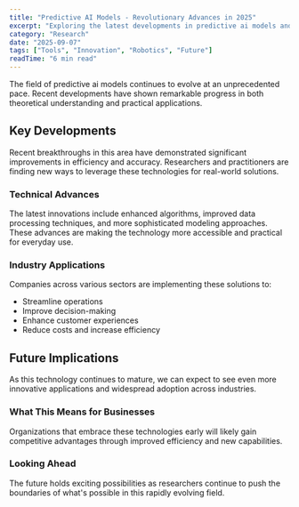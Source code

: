 ```yaml
---
title: "Predictive AI Models - Revolutionary Advances in 2025"
excerpt: "Exploring the latest developments in predictive ai models and their implications for the future of artificial intelligence and automation."
category: "Research"
date: "2025-09-07"
tags: ["Tools", "Innovation", "Robotics", "Future"]
readTime: "6 min read"
---
```


The field of predictive ai models continues to evolve at an unprecedented pace. Recent developments have shown remarkable progress in both theoretical understanding and practical applications.

## Key Developments

Recent breakthroughs in this area have demonstrated significant improvements in efficiency and accuracy. Researchers and practitioners are finding new ways to leverage these technologies for real-world solutions.

### Technical Advances

The latest innovations include enhanced algorithms, improved data processing techniques, and more sophisticated modeling approaches. These advances are making the technology more accessible and practical for everyday use.

### Industry Applications

Companies across various sectors are implementing these solutions to:
- Streamline operations
- Improve decision-making
- Enhance customer experiences
- Reduce costs and increase efficiency

## Future Implications

As this technology continues to mature, we can expect to see even more innovative applications and widespread adoption across industries.

### What This Means for Businesses

Organizations that embrace these technologies early will likely gain competitive advantages through improved efficiency and new capabilities.

### Looking Ahead

The future holds exciting possibilities as researchers continue to push the boundaries of what's possible in this rapidly evolving field.
